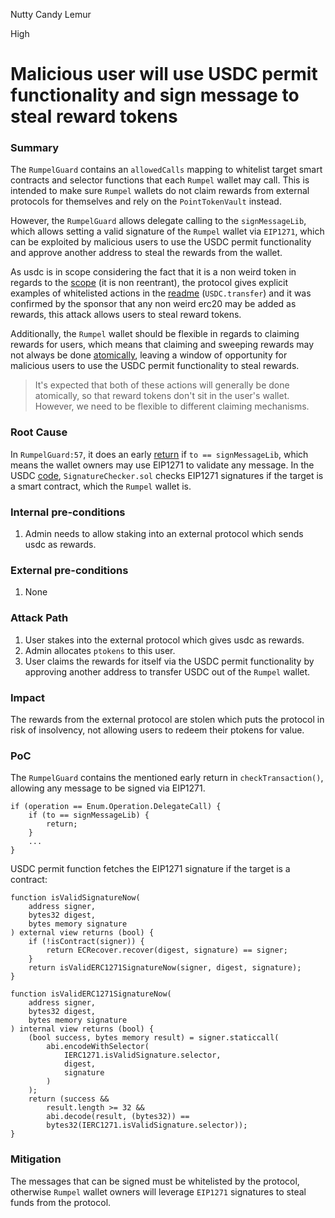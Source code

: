 Nutty Candy Lemur

High

# Malicious user will use USDC permit functionality and sign message to steal reward tokens

### Summary

The `RumpelGuard` contains an `allowedCalls` mapping to whitelist target smart contracts and selector functions that each `Rumpel` wallet may call. This is intended to make sure `Rumpel` wallets do not claim rewards from external protocols for themselves and rely on the `PointTokenVault` instead. 

However, the `RumpelGuard` allows delegate calling to the `signMessageLib`, which allows setting a valid signature of the `Rumpel` wallet via `EIP1271`, which can be exploited by malicious users to use the USDC permit functionality and approve another address to steal the rewards from the wallet.

As usdc is in scope considering the fact that it is a non weird token in regards to the [scope](https://github.com/sherlock-audit/2024-07-sense-points-marketplace/tree/main?tab=readme-ov-file#q-if-you-are-integrating-tokens-are-you-allowing-only-whitelisted-tokens-to-work-with-the-codebase-or-any-complying-with-the-standard-are-they-assumed-to-have-certain-properties-eg-be-non-reentrant-are-there-any-types-of-weird-tokens-you-want-to-integrate) (it is non reentrant), the protocol gives explicit examples of whitelisted actions in the [readme](https://github.com/sherlock-audit/2024-07-sense-points-marketplace/blob/main/rumpel-wallet/README.md#rumpel-guard) (`USDC.transfer`) and it was confirmed by the sponsor that any non weird erc20 may be added as rewards, this attack allows users to steal reward tokens.

Additionally, the `Rumpel` wallet should be flexible in regards to claiming rewards for users, which means that claiming and sweeping rewards may not always be done [atomically](https://github.com/sherlock-audit/2024-07-sense-points-marketplace/blob/main/rumpel-wallet/README.md#rumpel-module), leaving a window of opportunity for malicious users to use the USDC permit functionality to steal rewards.
> It's expected that both of these actions will generally be done atomically, so that reward tokens don't sit in the user's wallet. However, we need to be flexible to different claiming mechanisms.

### Root Cause

In `RumpelGuard:57`, it does an early [return](https://github.com/sherlock-audit/2024-07-sense-points-marketplace/blob/main/rumpel-wallet/src/RumpelGuard.sol#L57) if `to == signMessageLib`, which means the wallet owners may use EIP1271 to validate any message.
In the USDC [code](https://etherscan.io/address/0x43506849d7c04f9138d1a2050bbf3a0c054402dd#code), `SignatureChecker.sol` checks EIP1271 signatures if the target is a smart contract, which the `Rumpel` wallet is.

### Internal pre-conditions

1. Admin needs to allow staking into an external protocol which sends usdc as rewards.

### External pre-conditions

1. None

### Attack Path

1. User stakes into the external protocol which gives usdc as rewards.
2. Admin allocates `ptokens` to this user.
3. User claims the rewards for itself via the USDC permit functionality by approving another address to transfer USDC out of the `Rumpel` wallet.

### Impact

The rewards from the external protocol are stolen which puts the protocol in risk of insolvency, not allowing users to redeem their ptokens for value.

### PoC

The `RumpelGuard` contains the mentioned early return in `checkTransaction()`, allowing any message to be signed via EIP1271.
```solidity
if (operation == Enum.Operation.DelegateCall) {
    if (to == signMessageLib) {
        return;
    }
    ...
}
```
USDC permit function fetches the EIP1271 signature if the target is a contract:
```solidity
function isValidSignatureNow(
    address signer,
    bytes32 digest,
    bytes memory signature
) external view returns (bool) {
    if (!isContract(signer)) {
        return ECRecover.recover(digest, signature) == signer;
    }
    return isValidERC1271SignatureNow(signer, digest, signature);
}

function isValidERC1271SignatureNow(
    address signer,
    bytes32 digest,
    bytes memory signature
) internal view returns (bool) {
    (bool success, bytes memory result) = signer.staticcall(
        abi.encodeWithSelector(
            IERC1271.isValidSignature.selector,
            digest,
            signature
        )
    );
    return (success &&
        result.length >= 32 &&
        abi.decode(result, (bytes32)) ==
        bytes32(IERC1271.isValidSignature.selector));
}
```

### Mitigation

The messages that can be signed must be whitelisted by the protocol, otherwise `Rumpel` wallet owners will leverage `EIP1271` signatures to steal funds from the protocol.